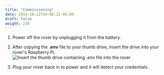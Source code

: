 ```yaml
---
title: "Commissioning"
date: 2019-10-22T18:06:12-05:00
draft: false
weight: 230
---
```


1. Power off the rover by unplugging it from the battery.

1. After copying the **.env** file to your thumb drive, insert the drive into your rover's Raspberry Pi.
   ![Insert the thumb drive containing .env file into the rover](/images/start/31_ThumbDrive.jpg "Thumb drive in rover")

1. Plug your rover back in to power and it will detect your credentials.

